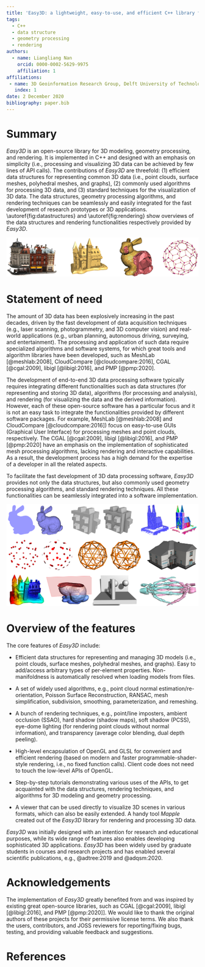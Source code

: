 ```yaml
---
title: 'Easy3D: a lightweight, easy-to-use, and efficient C++ library for processing and rendering 3D data'
tags:
  - C++
  - data structure
  - geometry processing
  - rendering
authors:
  - name: Liangliang Nan
    orcid: 0000-0002-5629-9975
    affiliation: 1
affiliations:
 - name: 3D Geoinformation Research Group, Delft University of Technology, the Netherlands
   index: 1
date: 2 December 2020
bibliography: paper.bib
---
```


# Summary

*Easy3D* is an open-source library for 3D modeling, geometry processing, and rendering. It is implemented in C++ and designed with an emphasis on simplicity (i.e., processing and visualizing 3D data can be achieved by few lines of API calls). The contributions of *Easy3D* are threefold: (1) efficient data structures for representing common 3D data (i.e., point clouds, surface meshes, polyhedral meshes, and graphs), (2) commonly used algorithms for processing 3D data, and (3) standard techniques for the visualization of 3D data. The data structures, geometry processing algorithms, and rendering techniques can be seamlessly and easily integrated for the fast development of research prototypes or 3D applications. \autoref{fig:datastructures} and \autoref{fig:rendering} show overviews of the data structures and rendering functionalities respectively provided by *Easy3D*. 

![The data structures provided by Easy3D. From left to right: point cloud, surface mesh, polyhedral mesh, and graph. \label{fig:datastructures}](datastructures.png)

# Statement of need

The amount of 3D data has been explosively increasing in the past decades, driven by the fast development of data acquisition techniques (e.g., laser scanning, photogrammetry, and 3D computer vision) and real-world applications (e.g., urban planning, autonomous driving, surveying, and entertainment). The processing and application of such data require specialized algorithms and software systems, for which great tools and algorithm libraries have been developed, such as MeshLab [@meshlab:2008], CloudCompare [@cloudcompare:2016], CGAL [@cgal:2009], libigl [@libigl:2016], and PMP [@pmp:2020]. 

The development of end-to-end 3D data processing software typically requires integrating different functionalities such as data structures (for representing and storing 3D data), algorithms (for processing and analysis), and rendering (for visualizing the data and the derived information). However, each of these open-source software has a particular focus and it is not an easy task to integrate the functionalities provided by different software packages. For example, MeshLab [@meshlab:2008] and CloudCompare [@cloudcompare:2016]) focus on easy-to-use GUIs (Graphical User Interface) for processing meshes and point clouds, respectively. The CGAL [@cgal:2009], libigl [@libigl:2016], and PMP [@pmp:2020] have an emphasis on the implementation of sophisticated mesh processing algorithms, lacking rendering and interactive capabilities. As a result, the development process has a high demand for the expertise of a developer in all the related aspects. 

To facilitate the fast development of 3D data processing software, *Easy3D* provides not only the data structures, but also commonly used geometry processing algorithms, and standard rendering techniques. All these functionalities can be seamlessly integrated into a software implementation.

![An overview of the rendering functionalities of Easy3D. \label{fig:rendering}](rendering.png)

# Overview of the features

The core features of *Easy3D* include:

- Efficient data structures for representing and managing 3D models (i.e., point clouds, surface meshes, polyhedral meshes, and graphs). Easy to add/access arbitrary types of per-element properties. Non-manifoldness is automatically resolved when loading models from files.

- A set of widely used algorithms, e.g., point cloud normal estimation/re-orientation, Poisson Surface Reconstruction, RANSAC, mesh simplification, subdivision, smoothing, parameterization, and remeshing.

- A bunch of rendering techniques, e.g., point/line imposters, ambient occlusion (SSAO), hard shadow (shadow maps), soft shadow (PCSS), eye-dome lighting (for rendering point clouds without normal information), and transparency (average color blending, dual depth peeling).

- High-level encapsulation of OpenGL and GLSL for convenient and efficient rendering (based on modern and faster programmable-shader-style rendering, i.e., no fixed function calls). Client code does not need to touch the low-level APIs of OpenGL.

- Step-by-step tutorials demonstrating various uses of the APIs, to get acquainted with the data structures, rendering techniques, and algorithms for 3D modeling and geometry processing.

- A viewer that can be used directly to visualize 3D scenes in various formats, which can also be easily extended. A handy tool *Mapple* created out of the *Easy3D* library for rendering and processing 3D data.


*Easy3D* was initially designed with an intention for research and educational purposes, while its wide range of features also enables developing sophisticated 3D applications. *Easy3D* has been widely used by graduate students in courses and research projects and has enabled several scientific publications, e.g., @adtree:2019 and @adqsm:2020.


# Acknowledgements
The implementation of *Easy3D* greatly benefited from and was inspired by existing great open-source libraries, such as CGAL [@cgal:2009], libigl [@libigl:2016], and PMP [@pmp:2020]]. We would like to thank the original authors of these projects for their permissive license terms. We also thank the users, contributors, and JOSS reviewers for reporting/fixing bugs, testing, and providing valuable feedback and suggestions.


# References
